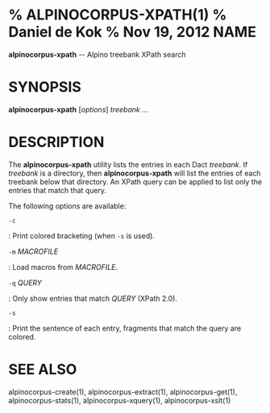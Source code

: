 % ALPINOCORPUS-XPATH(1)
% Daniel de Kok
% Nov 19, 2012
NAME
====

**alpinocorpus-xpath** -- Alpino treebank XPath search

SYNOPSIS
========

**alpinocorpus-xpath** [*options*] *treebank ...*

DESCRIPTION
===========

The **alpinocorpus-xpath** utility lists the entries in each Dact
*treebank*. If *treebank* is a directory, then **alpinocorpus-xpath** will
list the entries of each treebank below that directory. An XPath query can
be applied to list only the entries that match that query.

The following options are available:

`-c`

:    Print colored bracketing (when `-s` is used).

`-m` *MACROFILE*

:    Load macros from *MACROFILE*.

`-q` *QUERY*

:    Only show entries that match *QUERY* (XPath 2.0).

`-s`

:    Print the sentence of each entry, fragments that match the query are
     colored.

SEE ALSO
========

alpinocorpus-create(1), alpinocorpus-extract(1), alpinocorpus-get(1),
alpinocorpus-stats(1), alpinocorpus-xquery(1), alpinocorpus-xslt(1)
